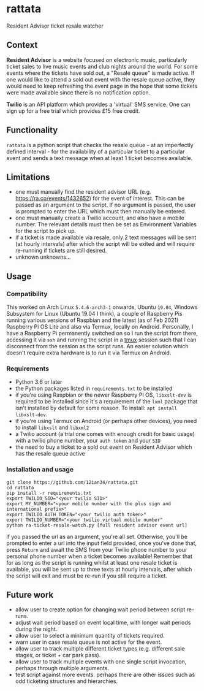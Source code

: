 # rattata 

Resident Advisor ticket resale watcher

## Context

**Resident Advisor** is a website focused on electronic music, particularly ticket sales to live music events and club nights around the world. For some events where the tickets have sold out, a "Resale queue" is made active. If one would like to attend a sold out event with the resale queue active, they would need to keep refreshing the event page in the hope that some tickets were made available since there is no notification option. 

**Twilio** is an API platform which provides a 'virtual' SMS service.  One can sign up for a free trial which provides £15 free credit.

## Functionality

`rattata` is a python script that checks the resale queue - at an imperfectly defined interval - for the availability of a particular ticket to a particular event and sends a text message when at least 1 ticket becomes available.

## Limitations

- one must manually find the resident advisor URL (e.g. https://ra.co/events/1432652) for the event of interest. This can be passed as an argument to the script. If no argument is passed, the user is prompted to enter the URL which must then manually be entered.
- one must manually create a Twilio account, and also have a mobile number. The relevant details must then be set as Environment Variables for the script to pick up.
- if a ticket is made available via resale, only 2 text messages will be sent (at hourly intervals) after which the script will be exited and will require re-running if tickets are still desired.
- unknown unknowns...

## Usage

### Compatibility 
This worked on Arch Linux `5.4.6-arch3-1` onwards, Ubuntu `19.04`, Windows Subsystem for Linux (Ubuntu 19.04 I think), a couple of Raspberry Pis running various versions of Raspbian and the latest (as of Feb 2021) Raspberry Pi OS Lite and also via Termux, locally on Android.
Personally, I have a Raspberry Pi permanently switched on so I run the script from there, accessing it via `ssh` and running the script in a [tmux](https://wiki.archlinux.org/index.php/tmux) session such that I can disconnect from the session as the script runs.
An easier solution which doesn't require extra hardware is to run it via Termux on Android.

### Requirements

- Python 3.6 or later
- the Python packages listed in `requirements.txt` to be installed
- if you're using Raspbian or the newer Raspberry PI OS, `libxslt-dev` is required to be installed since it's a requirement of the `lxml` package that isn't installed by default for some reason. To install: `apt install libxslt-dev`.
- if you're using Termux on Android (or perhaps other devices), you need to install `libxslt` and `libxml2`
- a Twilio account (a trial one comes with enough credit for basic usage) with a twilio phone number, your `auth token` and your `SID`
- the need to buy a ticket to a sold out event on Resident Advisor which has the resale queue active

### Installation and usage

```
git clone https://github.com/12ian34/rattata.git
cd rattata
pip install -r requirements.txt
export TWILIO_SID="<your twilio SID>"
export MY_NUMBER="<your mobile number with the plus sign and international prefix>"
export TWILIO_AUTH_TOKEN="<your twilio auth token>"
export TWILIO_NUMBER="<your twilio virtual mobile number"
python ra-ticket-resale-watch.py [full resident advisor event url]
```
if you passed the url as an argument, you're all set. Otherwise, you'll be prompted to enter a url into the input field provided, once you've done that, press `Return` and await the SMS from your Twilio phone number to your personal phone number when a ticket becomes available! Remember that for as long as the script is running whilst at least one resale ticket is available, you will be sent up to three texts at hourly intervals, after which the script will exit and must be re-run if you still require a ticket.

## Future work

- allow user to create option for changing wait period between script re-runs.
- adjust wait period based on event local time, with longer wait periods during the night.
- allow user to select a minimum quantity of tickets required.
- warn user in case resale queue is not active for the event.
- allow user to track multiple different ticket types (e.g. different sale stages, or ticket + car park pass).
- allow user to track multiple events with one single script invocation, perhaps through multiple arguments.
- test script against more events. perhaps there are other issues such as odd ticketing structures and hierarchies.

